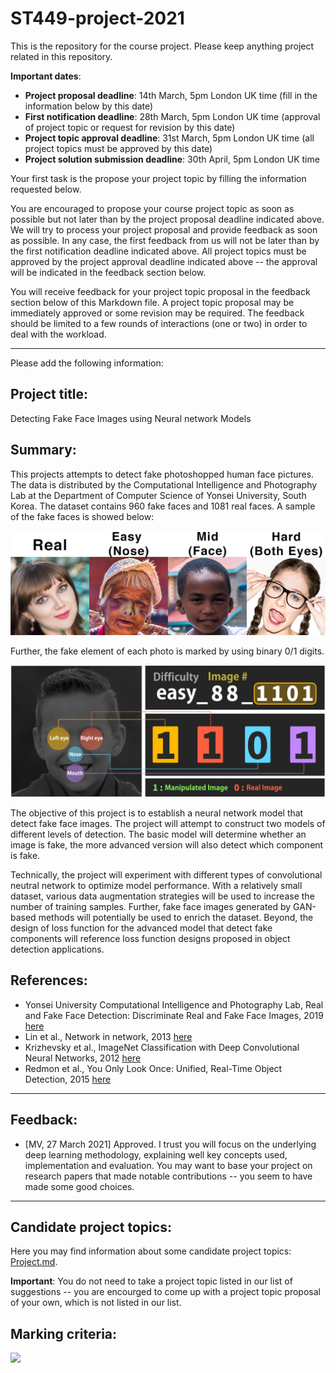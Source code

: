 # ST449-project-2021

This is the repository for the course project. Please keep anything project related in this repository.

**Important dates**:
   * **Project proposal deadline**: 14th March, 5pm London UK time (fill in the information below by this date)
   * **First notification deadline**: 28th March, 5pm London UK time (approval of project topic or request for revision by this date)
   * **Project topic approval deadline**: 31st March, 5pm London UK time (all project topics must be approved by this date)
   * **Project solution submission deadline**: 30th April, 5pm London UK time

Your first task is the propose your project topic by filling the information requested below. 

You are encouraged to propose your course project topic as soon as possible but not later than by the project proposal deadline indicated above. We will try to process your project proposal and provide feedback as soon as possible. In any case, the first feedback from us will not be later than by the first notification deadline indicated above. All project topics must be approved by the project approval deadline indicated above -- the approval will be indicated in the feedback section below. 

You will receive feedback for your project topic proposal in the feedback section below of this Markdown file. A project topic proposal may be immediately approved or some revision may be required. The feedback should be limited to a few rounds of interactions (one or two) in order to deal with the workload. 

---

Please add the following information:

## Project title:

Detecting Fake Face Images using Neural network Models


## Summary:

This projects attempts to detect fake photoshopped human face pictures. The data is distributed by the Computational Intelligence and Photography Lab
at the Department of Computer Science of Yonsei University, South Korea. The dataset contains 960 fake faces and 1081 real faces. A sample of the fake faces is showed below:

![Sample of Fake Face Photos](https://github.com/minostauros/Real-and-Fake-Face-Detection/raw/master/samples.jpg)



Further, the fake element of each photo is marked by using binary 0/1 digits. 

![Filename description.](https://github.com/minostauros/Real-and-Fake-Face-Detection/raw/master/filename_description.jpg)



The objective of this project is to establish a neural network model that detect fake face images. The project will attempt to construct two models of different levels of detection. The basic model will determine whether an image is fake, the more advanced version will also detect which component is fake. 

Technically, the project will experiment with different types of convolutional neutral network to optimize model performance. With a relatively small dataset, various data augmentation strategies will be used to increase the number of training samples. Further, fake face images generated by GAN-based methods will potentially be used to enrich the dataset. Beyond, the design of loss function for the advanced model that detect fake components will reference loss function designs proposed in object detection applications. 


## References:

- Yonsei University Computational Intelligence and Photography Lab, Real and Fake Face Detection: Discriminate Real and Fake Face Images, 2019 [here](https://www.kaggle.com/ciplab/real-and-fake-face-detection/activity)
- Lin et al., Network in network, 2013 [here](https://arxiv.org/abs/1312.4400)
- Krizhevsky et al., ImageNet Classification with Deep Convolutional Neural Networks, 2012 [here](https://www.cs.toronto.edu/~kriz/imagenet_classification_with_deep_convolutional.pdf)
- Redmon et al., You Only Look Once: Unified, Real-Time Object Detection, 2015 [here](https://arxiv.org/abs/1506.02640)


---

## Feedback:

* [MV, 27 March 2021] Approved. I trust you will focus on the underlying deep learning methodology, explaining well key concepts used, implementation and evaluation. You may want to base your project on research papers that made notable contributions -- you seem to have made some good choices. 


---


## Candidate project topics: 

Here you may find information about some candidate project topics: [Project.md](https://github.com/lse-st449/lectures2021/blob/master/Projects.md).

**Important**: You do not need to take a project topic listed in our list of suggestions -- you are encourged to come up with a project topic proposal of your own, which is not listed in our list.


## Marking criteria:

<img src="https://github.com/lse-st449/lectures2021/blob/main/images/ST449-final-coursework-rubric.png"></img>

